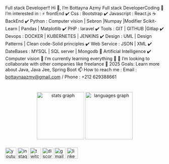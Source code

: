 Full stack Developer!!
Hi 👋, I’m Bottayna Azmy Full stack DeveloperCoding
👀 I’m interested in :
⚡ frontEnd
   ✔️ Css : Bootstrap
   ✔️ Javascript : React.js
☕ BackEnd
   ✔️ Python : Computer vision | Sebron |Numpay |Modifier Scikit-Learn | Pandas | Matplotlib
   ✔️ PHP : laravel
   ✔️ Tools : GIT | GITHUB |Gitlap
   ✔️ Devops : DOCKER | KUBERNETES | JENKINS
   ✔️ Design : UML | Design Patterns | Clean code-Solid principles
   ✔️ Web Service : JSON | XML
   ✔️ DateBases : MYSQL | SQL server | Mongodb
🤖 Artificial Intelligence
   ✔️ Computer vision
📖 I’m currently learning everything 🤣
👯 I’m looking to collaborate with other companies like freelance
🥅 2025 Goals: Learn more about Java, Java Jee, Spring Boot
📫 How to reach me : Email : bottaynaazmy@gmail.com / Phone : +212 629388661





###

<br clear="both">

<div align="center">
  <img src="https://github-readme-stats.vercel.app/api?username=maurodesouza&hide_title=false&hide_rank=false&show_icons=true&include_all_commits=true&count_private=true&disable_animations=false&theme=dracula&locale=en&hide_border=false" height="150" alt="stats graph"  />
  <img src="https://github-readme-stats.vercel.app/api/top-langs?username=maurodesouza&locale=en&hide_title=false&layout=compact&card_width=320&langs_count=5&theme=dracula&hide_border=false" height="150" alt="languages graph"  />
</div>

###

<div align="left">
  <img src="https://img.shields.io/static/v1?message=Youtube&logo=youtube&label=&color=FF0000&logoColor=white&labelColor=&style=for-the-badge" height="35" alt="youtube logo"  />
  <img src="https://img.shields.io/static/v1?message=Instagram&logo=instagram&label=&color=E4405F&logoColor=white&labelColor=&style=for-the-badge" height="35" alt="instagram logo"  />
  <img src="https://img.shields.io/static/v1?message=Twitch&logo=twitch&label=&color=9146FF&logoColor=white&labelColor=&style=for-the-badge" height="35" alt="twitch logo"  />
  <img src="https://img.shields.io/static/v1?message=Discord&logo=discord&label=&color=7289DA&logoColor=white&labelColor=&style=for-the-badge" height="35" alt="discord logo"  />
  <img src="https://img.shields.io/static/v1?message=Gmail&logo=gmail&label=&color=D14836&logoColor=white&labelColor=&style=for-the-badge" height="35" alt="gmail logo"  />
  <img src="https://img.shields.io/static/v1?message=LinkedIn&logo=linkedin&label=&color=0077B5&logoColor=white&labelColor=&style=for-the-badge" height="35" alt="linkedin logo"  />
</div>

###

<br clear="both">

###
